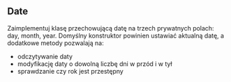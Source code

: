 ## Date

Zaimplementuj klasę przechowującą datę na trzech prywatnych polach: day, month, year.
Domyślny konstruktor powinien ustawiać aktualną datę, a dodatkowe metody pozwalają na:
- odczytywanie daty
- modyfikację daty o dowolną liczbę dni w przód i w tył
- sprawdzanie czy rok jest przestępny
